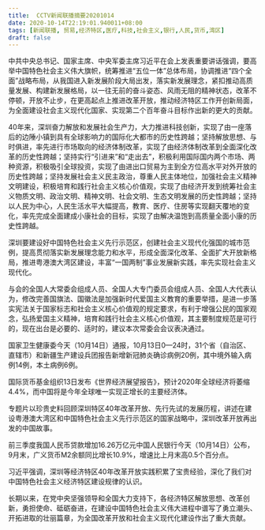 ```yaml
---
title:  CCTV新闻联播摘要20201014
date: 2020-10-14T22:19:01.940011+08:00
tags: [新闻联播, 贸易,经济特区,医疗,科技,社会主义,银行,人民,货币,湾区]
draft: false
---
```


中共中央总书记、国家主席、中央军委主席习近平在会上发表重要讲话强调，要高举中国特色<span class="keywords_content">社会主义</span>伟大旗帜，统筹推进“五位一体”总体布局，协调推进“四个全面”战略布局，从我国进入新发展阶段大局出发，落实新发展理念，紧扣推动高质量发展、构建新发展格局，以一往无前的奋斗姿态、风雨无阻的精神状态，改革不停顿，开放不止步，在更高起点上推进改革开放，推动<span class="keywords_content">经济特区</span>工作开创新局面，为全面建设<span class="keywords_content">社会主义</span>现代化国家、实现第二个百年奋斗目标作出新的更大的贡献。

40年来，深圳奋力解放和发展社会生产力，大力推进<span class="keywords_fund">科技</span>创新，实现了由一座落后的边陲小镇到具有全球影响力的国际化大都市的历史性跨越；坚持解放思想、与时俱进，率先进行市场取向的经济体制改革，实现了由经济体制改革到全面深化改革的历史性跨越；坚持实行“引进来”和“走出去”，积极利用国际国内两个市场、两种资源，积极吸引全球投资，实现了由进出口<span class="keywords_fund">贸易</span>为主到全方位高水平对外开放的历史性跨越；坚持发展<span class="keywords_content">社会主义</span>民主政治，尊重<span class="keywords_content">人民</span>主体地位，加强<span class="keywords_content">社会主义</span>精神文明建设，积极培育和践行<span class="keywords_content">社会主义</span>核心价值观，实现了由经济开发到统筹<span class="keywords_content">社会主义</span>物质文明、政治文明、精神文明、社会文明、生态文明发展的历史性跨越；坚持以<span class="keywords_content">人民</span>为中心，<span class="keywords_content">人民</span>生活水平大幅提高，教育、<span class="keywords_fund">医疗</span>、住房等实现翻天覆地的变化，率先完成全面建成小康社会的目标，实现了由解决温饱到高质量全面小康的历史性跨越。

深圳要建设好中国特色<span class="keywords_content">社会主义</span>先行示范区，创建<span class="keywords_content">社会主义</span>现代化强国的城市范例，提高贯彻落实新发展理念能力和水平，形成全面深化改革、全面扩大开放新格局，推进粤港澳大<span class="keywords_fund">湾区</span>建设，丰富“一国两制”事业发展新实践，率先实现<span class="keywords_content">社会主义</span>现代化。

与会的全国人大常委会组成人员、全国人大专门委员会组成人员、全国人大代表认为，修改完善国旗法、国徽法是加强新时代爱国主义教育的重要举措，是进一步落实宪法关于国家标志和<span class="keywords_content">社会主义</span>核心价值观的规定要求，有利于增强公民的国家观念，弘扬爱国主义精神，培育和践行<span class="keywords_content">社会主义</span>核心价值观，其主要制度规范是可行的，现在出台是必要的、适时的，建议本次常委会会议表决通过。

国家卫生健康委今天（10月14日）通报，10月13日0—24时，31个省（自治区、直辖市）和新疆生产建设兵团报告新增新冠肺炎确诊病例20例，其中境外输入病例14例，本土病例6例。

国际<span class="keywords_fund">货币</span>基金组织13日发布《世界经济展望报告》，预计2020年全球经济将萎缩4.4%，而中国将是今年全球唯一实现正增长的主要经济体。

专题片以珍贵史料回顾深圳特区40年改革开放、先行先试的发展历程，讲述在建设粤港澳大<span class="keywords_fund">湾区</span>和中国特色<span class="keywords_content">社会主义</span>先行示范区的国家战略中，深圳改革开放再出发的中国故事。

前三季度我国<span class="keywords_content">人民</span>币贷款增加16.26万亿元中国<span class="keywords_content">人民</span><span class="keywords_fund">银行</span>今天（10月14日）公布，9月末，广义<span class="keywords_fund">货币</span>M2余额同比增长10.9%，增速比上月末高0.5个百分点。

习近平强调，深圳等<span class="keywords_content">经济特区</span>40年改革开放实践积累了宝贵经验，深化了我们对中国特色<span class="keywords_content">社会主义</span><span class="keywords_content">经济特区</span>建设规律的认识。

长期以来，在党中央坚强领导和全国大力支持下，各<span class="keywords_content">经济特区</span>解放思想、改革创新，勇担使命、砥砺奋进，在建设中国特色<span class="keywords_content">社会主义</span>伟大进程中谱写了勇立潮头、开拓进取的壮丽篇章，为全国改革开放和<span class="keywords_content">社会主义</span>现代化建设作出了重大贡献。
